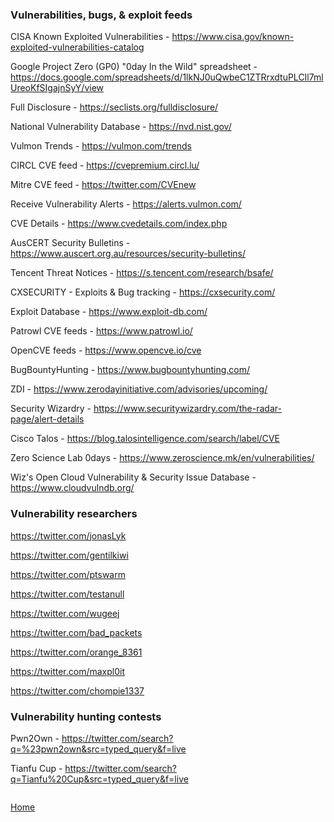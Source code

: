 ### Vulnerabilities, bugs, & exploit feeds

CISA Known Exploited Vulnerabilities - https://www.cisa.gov/known-exploited-vulnerabilities-catalog

Google Project Zero (GP0) "0day In the Wild" spreadsheet - https://docs.google.com/spreadsheets/d/1lkNJ0uQwbeC1ZTRrxdtuPLCIl7mlUreoKfSIgajnSyY/view

Full Disclosure - https://seclists.org/fulldisclosure/

National Vulnerability Database - https://nvd.nist.gov/

Vulmon Trends - https://vulmon.com/trends

CIRCL CVE feed - https://cvepremium.circl.lu/

Mitre CVE feed - https://twitter.com/CVEnew

Receive Vulnerability Alerts - https://alerts.vulmon.com/

CVE Details - https://www.cvedetails.com/index.php

AusCERT Security Bulletins - https://www.auscert.org.au/resources/security-bulletins/

Tencent Threat Notices - https://s.tencent.com/research/bsafe/

CXSECURITY - Exploits & Bug tracking - https://cxsecurity.com/

Exploit Database - https://www.exploit-db.com/

Patrowl CVE feeds - https://www.patrowl.io/

OpenCVE feeds - https://www.opencve.io/cve

BugBountyHunting - https://www.bugbountyhunting.com/

ZDI - https://www.zerodayinitiative.com/advisories/upcoming/

Security Wizardry - https://www.securitywizardry.com/the-radar-page/alert-details

Cisco Talos - https://blog.talosintelligence.com/search/label/CVE

Zero Science Lab 0days - https://www.zeroscience.mk/en/vulnerabilities/

Wiz's Open Cloud Vulnerability & Security Issue Database - https://www.cloudvulndb.org/

### Vulnerability researchers

https://twitter.com/jonasLyk

https://twitter.com/gentilkiwi

https://twitter.com/ptswarm

https://twitter.com/testanull

https://twitter.com/wugeej

https://twitter.com/bad_packets

https://twitter.com/orange_8361

https://twitter.com/maxpl0it

https://twitter.com/chompie1337 

### Vulnerability hunting contests

Pwn2Own - https://twitter.com/search?q=%23pwn2own&src=typed_query&f=live

Tianfu Cup - https://twitter.com/search?q=Tianfu%20Cup&src=typed_query&f=live

```

```

[Home](https://github.com/BushidoUK/Open-source-tools-for-CTI/blob/master/README.md#index-%E2%84%B9%EF%B8%8F)
